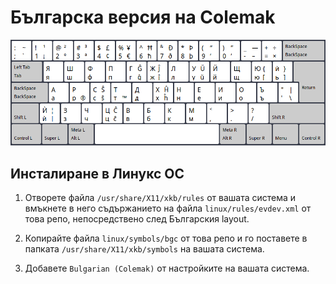 # Българска версия на Colemak

![bg-colemak](res/screenshot.png)

## Инсталиране в Линукс ОС

1. Отворете файла ```/usr/share/X11/xkb/rules``` от вашата система и вмъкнете в него съдържанието на файла ```linux/rules/evdev.xml``` от това репо, непосредствено след Българския layout.

2. Копирайте файла ```linux/symbols/bgc``` от това репо и го поставете в папката ```/usr/share/X11/xkb/symbols``` на вашата система.

3. Добавете ```Bulgarian (Colemak)``` от настройките на вашата система.
